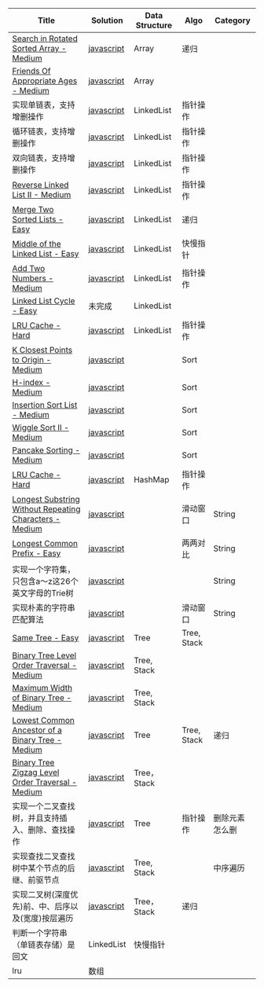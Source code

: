 Title | Solution |  Data Structure | Algo | Category
---- | ---- | --- | --- | ---
[Search in Rotated Sorted Array - Medium](https://leetcode.com/problems/search-in-rotated-sorted-array/) | [javascript](./001Array/searchInRoatedArr-mxx-opt1.js)| Array |递归|
[Friends Of Appropriate Ages - Medium](https://leetcode.com/problems/friends-of-appropriate-ages/)| [javascript](./001Array/numFriendRequests-opt1-mxx.js) | Array
实现单链表，支持增删操作 | [javascript](./002LinkedList/simpleLinkedList-mxx) | LinkedList| 指针操作 |
循环链表，支持增删操作 | [javascript](./002LinkedList/circleLinkedList-mxx.js) | LinkedList | 指针操作 |
双向链表，支持增删操作| [javascript](./002LinkedList/doubleLinkedList-mxx.js) | LinkedList |指针操作 |
[Reverse Linked List II - Medium](https://leetcode.com/problems/reverse-linked-list-ii/)| [javascript](./002LinkedList/reverseBetween-opt1-mxx.js) |  LinkedList | 指针操作 |
[Merge Two Sorted Lists - Easy](https://leetcode.com/problems/merge-two-sorted-lists/)| [javascript](./002LinkedList/mergeTwoLists-opt1-mxx.js) | LinkedList |递归|
[Middle of the Linked List - Easy](https://leetcode.com/problems/middle-of-the-linked-list/)| [javascript](./002LinkedList/middleNode-opt1-mxx.js) | LinkedList | 快慢指针 |
[Add Two Numbers - Medium](https://leetcode.com/problems/add-two-numbers/)| [javascript](./002LinkedList/addTwoNumbers-opt1-mxx.js) | LinkedList | 指针操作 |
[Linked List Cycle - Easy](https://leetcode.com/problems/linked-list-cycle/) | 未完成 | LinkedList
[LRU Cache - Hard](https://leetcode.com/problems/lru-cache/)| [javascript](./002LinkedList/mxx-lru.js) | LinkedList | 指针操作 |
[K Closest Points to Origin - Medium](https://leetcode.com/problems/k-closest-points-to-origin/) | [javascript](./005Sort-1/kCloset-mxx.js) | | Sort
[H-index - Medium](https://leetcode.com/problems/h-index/)| [javascript](./005Sort-1/hIndex-mxx.js) | | Sort
[Insertion Sort List - Medium](https://leetcode.com/problems/insertion-sort-list/) | [javascript](./005Sort-1/insertSort-mxx.js) | | Sort
[Wiggle Sort II - Medium](https://leetcode.com/problems/wiggle-sort-ii/) | [javascript](./006Sort-2/wiggleSort-mxx.js) | | Sort
[Pancake Sorting - Medium](https://leetcode.com/problems/pancake-sorting/) | [javascript](./006Sort-2/pancakeSort-mxx.js) | | Sort
[LRU Cache - Hard](https://leetcode.com/problems/lru-cache/) |[javascript](./008HashMap/LRUCache-opt-mxx.js) | HashMap | 指针操作 |
[Longest Substring Without Repeating Characters - Medium](https://leetcode.com/problems/longest-substring-without-repeating-characters/) | [javascript](./009String/lengthOfLongestSubstring-opt1-mxx.js) | | 滑动窗口  | String
[Longest Common Prefix - Easy](https://leetcode.com/problems/longest-common-prefix/) | [javascript](./009String/longestCommonPrefix-opt1-mxx.js) | | 两两对比  | String
实现一个字符集，只包含a～z这26个英文字母的Trie树 | [javascript](./009String/trie-mxx-搜索提示.js) | |  | String
实现朴素的字符串匹配算法|[javascript](./009String/bf-朴素字符串匹配-mxx.js)||滑动窗口|String
[Same Tree - Easy](https://leetcode.com/problems/same-tree/) | [javascript](./010Tree/sameTree-mxx.js)  | Tree | Tree, Stack |
[Binary Tree Level Order Traversal - Medium](https://leetcode.com/problems/binary-tree-level-order-traversal/) | [javascript](./010Tree/levelOrder-opt1-mxx.js)  | Tree, Stack | |
[Maximum Width of Binary Tree - Medium](https://leetcode.com/problems/maximum-width-of-binary-tree/) | [javascript](./010Tree/widthOfBinaryTree-opt1-mxx.js)  | Tree, Stack | |
[Lowest Common Ancestor of a Binary Tree - Medium](https://leetcode.com/problems/lowest-common-ancestor-of-a-binary-tree/) | [javascript](./010Tree/lowestCommonAncestor-opt1-mxx.js)  | Tree | Tree, Stack | 递归 |
[Binary Tree Zigzag Level Order Traversal - Medium](https://leetcode.com/problems/binary-tree-zigzag-level-order-traversal/) | [javascript](./010Tree/zigzagLevelOrder-mxx.js.js)  | Tree， Stack | |
实现一个二叉查找树，并且支持插入、删除、查找操作 | [javascript](./010Tree/binarySearchTree-mxx.js) |Tree| 指针操作 | 删除元素怎么删
实现查找二叉查找树中某个节点的后继、前驱节点 | [javascript](./010Tree/findPreAndNextNodeInBST-mxx.js) |Tree, Stack|| 中序遍历
实现二叉树(深度优先)前、中、后序以及(宽度)按层遍历 | [javascript](./010Tree/binarySearchTree-mxx.js) |Tree，Stack|递归|
判断一个字符串（单链表存储）是回文|LinkedList|快慢指针||
lru|数组|||
